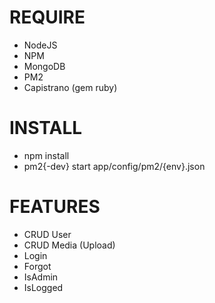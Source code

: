 REQUIRE
=======

* NodeJS
* NPM
* MongoDB
* PM2
* Capistrano (gem ruby)

INSTALL
=======

* npm install
* pm2{-dev} start app/config/pm2/{env}.json

FEATURES
========

* CRUD User
* CRUD Media (Upload)
* Login
* Forgot
* IsAdmin
* IsLogged
